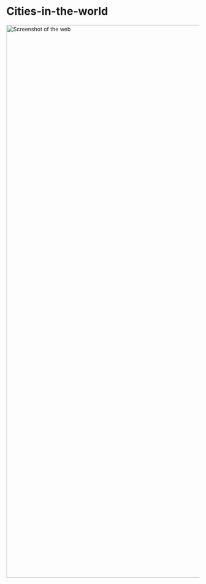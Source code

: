 # Cities-in-the-world
<img width="1440" alt="Screenshot of the web" src="https://github.com/GiselaHurtado/Cities-in-the-world/assets/168914320/75869bbb-5e4b-4e23-8dc1-102fe91a9f25">

